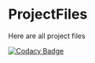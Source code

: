 # ProjectFiles
Here are all project files

[![Codacy Badge](https://api.codacy.com/project/badge/grade/3b9b2e2e0fd9445bbdb675073e589f09)](https://www.codacy.com/app/Mazorius/ProjectFiles)
